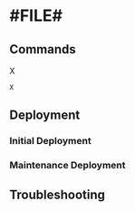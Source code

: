 # #FILE#

## Commands

X

    X

## Deployment
### Initial Deployment
### Maintenance Deployment
## Troubleshooting

